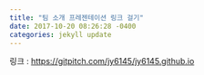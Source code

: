 ```yaml
---
title: "팀 소개 프레젠테이션 링크 걸기"
date: 2017-10-20 08:26:28 -0400
categories: jekyll update
---
```


링크 : https://gitpitch.com/jy6145/jy6145.github.io
